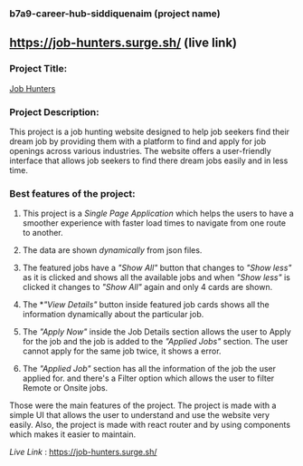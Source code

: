 ### b7a9-career-hub-siddiquenaim (project name)

## https://job-hunters.surge.sh/ (live link)

### Project Title:

[Job Hunters](https://job-hunters.surge.sh/)

### Project Description:

This project is a job hunting website designed to help job seekers find their dream job by providing them with a platform to find and apply for job openings across various industries. The website offers a user-friendly interface that allows job seekers to find there dream jobs easily and in less time.

### Best features of the project:

1. This project is a _Single Page Application_ which helps the users to have a smoother experience with faster load times to navigate from one route to another.

2. The data are shown _dynamically_ from json files.

3. The featured jobs have a _"Show All"_ button that changes to _"Show less"_ as it is clicked and shows all the available jobs and when _"Show less"_ is clicked it changes to _"Show All"_ again and only 4 cards are shown.

4. The \*_"View Details"_ button inside featured job cards shows all the information dynamically about the particular job.

5. The _"Apply Now"_ inside the Job Details section allows the user to Apply for the job and the job is added to the _"Applied Jobs"_ section. The user cannot apply for the same job twice, it shows a error.

6. The _"Applied Job"_ section has all the information of the job the user applied for. and there's a Filter option which allows the user to filter Remote or Onsite jobs.

Those were the main features of the project. The project is made with a simple UI that allows the user to understand and use the website very easily. Also, the project is made with react router and by using components which makes it easier to maintain.

_Live Link_ : https://job-hunters.surge.sh/
